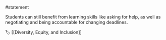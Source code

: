 #statement 

Students can still benefit from learning skills like asking for help, as well as negotiating and being accountable for changing deadlines.

🏷 [[Diversity, Equity, and Inclusion]]